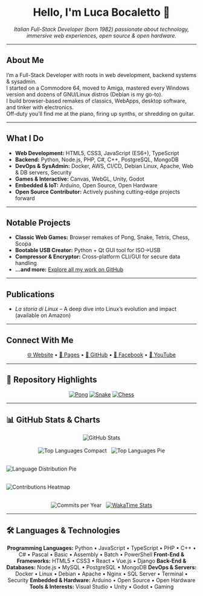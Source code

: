 <h1 align="center">Hello, I'm Luca Bocaletto 👋</h1>
<p align="center"><em>Italian Full-Stack Developer (born 1982) passionate about technology, immersive web experiences, open source & open hardware.</em></p>

---

## About Me
I’m a Full-Stack Developer with roots in web development, backend systems & sysadmin.  
I started on a Commodore 64, moved to Amiga, mastered every Windows version and dozens of GNU/Linux distros (Debian is my go-to).  
I build browser-based remakes of classics, WebApps, desktop software, and tinker with electronics.  
Off-duty you’ll find me at the piano, firing up synths, or shredding on guitar.

---

## What I Do
- **Web Development:** HTML5, CSS3, JavaScript (ES6+), TypeScript  
- **Backend:** Python, Node.js, PHP, C#, C++, PostgreSQL, MongoDB  
- **DevOps & SysAdmin:** Docker, AWS, CI/CD, Debian Linux, Apache, Web & DB servers, Security  
- **Games & Interactive:** Canvas, WebGL, Unity, Godot  
- **Embedded & IoT:** Arduino, Open Source, Open Hardware  
- **Open Source Contributor:** Actively pushing cutting-edge projects forward  

---

## Notable Projects
- **Classic Web Games:** Browser remakes of Pong, Snake, Tetris, Chess, Scopa  
- **Bootable USB Creator:** Python + Qt GUI tool for ISO→USB  
- **Compressor & Encryptor:** Cross-platform CLI/GUI for secure data handling  
- **…and more:** [Explore all my work on GitHub](https://github.com/bocaletto-luca)

---

## Publications
- *La storia di Linux* – A deep dive into Linux’s evolution and impact (available on Amazon)

---

## Connect With Me  
<p align="center">
  <a href="https://bocalettoluca.altervista.org">🌐 Website</a> •
  <a href="https://bocaletto-luca.github.io">📄 Pages</a> •
  <a href="https://github.com/bocaletto-luca">🐙 GitHub</a> •
  <a href="https://www.facebook.com/people/Luca-Bocaletto">📘 Facebook</a> •
  <a href="https://www.youtube.com/@elektronoide">🎥 YouTube</a>
</p>

---

## 🔖 Repository Highlights
<p align="center">
  <a href="https://github.com/bocaletto-luca/Pong"><img src="https://github-readme-stats.vercel.app/api/pin/?username=bocaletto-luca&repo=Pong&theme=radical" alt="Pong" /></a>
  <a href="https://github.com/bocaletto-luca/Snake"><img src="https://github-readme-stats.vercel.app/api/pin/?username=bocaletto-luca&repo=Snake&theme=radical" alt="Snake" /></a>
  <a href="https://github.com/bocaletto-luca/Chess"><img src="https://github-readme-stats.vercel.app/api/pin/?username=bocaletto-luca&repo=Chess&theme=radical" alt="Chess" /></a>
</p>

---

## 📊 GitHub Stats & Charts
<p align="center">
  <!-- Overall stats -->
  <img src="https://github-readme-stats.vercel.app/api?username=bocaletto-luca&show_icons=true&theme=radical&count_private=true&include_all_commits=true" alt="GitHub Stats" /><br/><br/>

  <!-- Top languages -->
  <img src="https://github-readme-stats.vercel.app/api/top-langs/?username=bocaletto-luca&layout=compact&theme=radical&count_private=true" alt="Top Languages Compact" />
  &nbsp;
  <img src="https://github-readme-stats.vercel.app/api/top-langs/?username=bocaletto-luca&layout=pie&theme=radical&count_private=true" alt="Top Languages Pie" /><br/><br/>

  <!-- Language distribution pie -->
  <img src="https://quickchart.io/chart?c=%7B%22type%22%3A%22doughnut%22%2C%22data%22%3A%7B%22labels%22%3A%5B%22Python%22%2C%22JavaScript%22%2C%22PHP%22%2C%22C%23%22%2C%22C%2B%2B%22%2C%22TypeScript%22%2C%22HTML%22%2C%22CSS%22%2C%22Others%22%5D%2C%22datasets%22%3A%5B%7B%22data%22%3A%5B30%2C20%2C10%2C8%2C7%2C8%2C5%2C5%2C7%5D%2C%22backgroundColor%22%3A%5B%22%233572A5%22%2C%22%23f1e05a%22%2C%22%234F5D95%22%2C%22%23178600%22%2C%22%2300599C%22%2C%22%233178C6%22%2C%22%23e34c26%22%2C%22%23563d7c%22%2C%22%23cccccc%22%5D%7D%5D%7D%2C%22options%22%3A%7B%22plugins%22%3A%7B%22doughnutlabel%22%3A%7B%22labels%22%3A%5B%7B%22text%22%3A%22100%25%22%2C%22font%22%3A%7B%22size%22%3A20%7D%7D%5D%7D%7D%7D%7D" alt="Language Distribution Pie" /><br/><br/>

  <!-- Contributions heatmap -->
  <img src="https://ghchart.rshah.org/bocaletto-luca" alt="Contributions Heatmap" /><br/><br/>

<!-- Commits & WakaTime -->
<p align="center">
  <img 
    src="https://img.shields.io/github/commit-activity/y/bocaletto-luca" 
    alt="Commits per Year" 
  />
  &nbsp;
  <a href="https://wakatime.com">
    <img 
      src="https://github-readme-stats.vercel.app/api/wakatime?username=bocaletto-luca&theme=radical" 
      alt="WakaTime Stats" 
    />
  </a>
</p>

---

## 🛠 Languages & Technologies

<p align="center">
  <strong>Programming Languages:</strong> Python • JavaScript • TypeScript • PHP • C++ • C# • Pascal • Basic • Assembly • Batch • PowerShell  
  <strong>Front-End & Frameworks:</strong> HTML5 • CSS3 • React • Vue.js • Django  
  <strong>Back-End & Databases:</strong> Node.js • MySQL • PostgreSQL • MongoDB  
  <strong>DevOps & Servers:</strong> Docker • Linux • Debian • Apache • Nginx • SQL Server • Terminal • Security  
  <strong>Embedded & Hardware:</strong> Arduino • Open Source • Open Hardware  
  <strong>Tools & Interests:</strong> Visual Studio • Unity • Godot • Gaming
</p>
